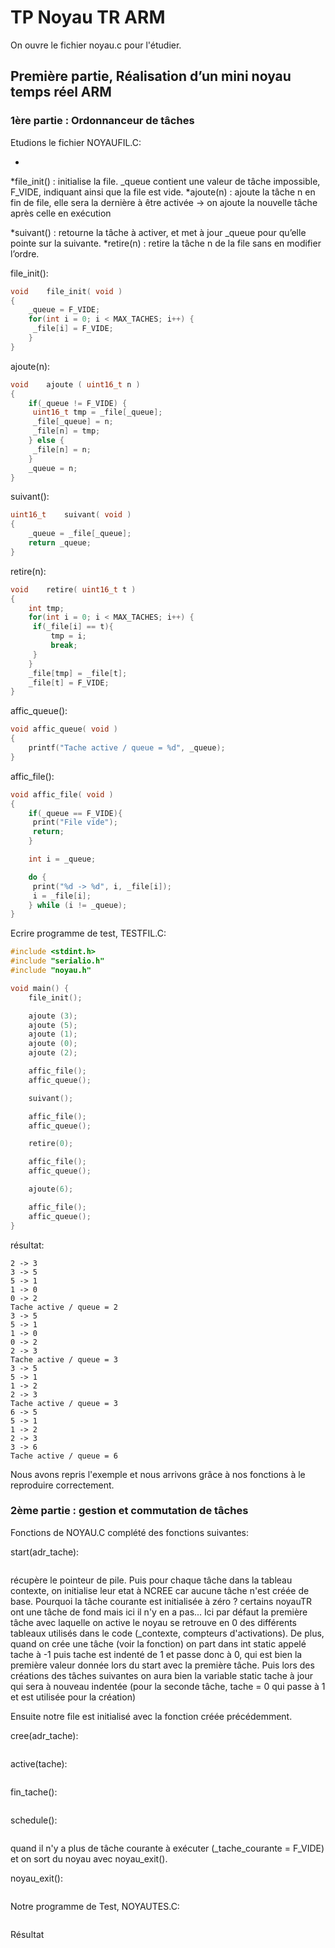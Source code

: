 # TP Noyau TR ARM

On ouvre le fichier noyau.c pour l'étudier.

## Première partie, Réalisation d’un mini noyau temps réel ARM

### 1ère partie : Ordonnanceur de tâches

Etudions le fichier NOYAUFIL.C:

*
*file_init() : initialise la file. _queue contient une valeur de tâche impossible, F_VIDE, indiquant ainsi que la file est vide.
*ajoute(n) : ajoute la tâche n en fin de file, elle sera la dernière à être activée
	-> on ajoute la nouvelle tâche après celle en exécution

*suivant() : retourne la tâche à activer, et met à jour _queue pour qu’elle pointe sur la suivante.
*retire(n) : retire la tâche n de la file sans en modifier l’ordre.

file_init():
```c
void    file_init( void )
{
    _queue = F_VIDE;
    for(int i = 0; i < MAX_TACHES; i++) {
   	 _file[i] = F_VIDE;
    }
}
```

ajoute(n):
```c
void    ajoute ( uint16_t n )
{
    if(_queue != F_VIDE) {
   	 uint16_t tmp = _file[_queue];
   	 _file[_queue] = n;
   	 _file[n] = tmp;
    } else {
   	 _file[n] = n;
    }
    _queue = n;
}

```

suivant():
```c
uint16_t    suivant( void )
{
    _queue = _file[_queue];
    return _queue;
}

```

retire(n):
```c
void    retire( uint16_t t )
{
    int tmp;
    for(int i = 0; i < MAX_TACHES; i++) {
   	 if(_file[i] == t){
   		 tmp = i;
   		 break;
   	 }
    }
    _file[tmp] = _file[t];
    _file[t] = F_VIDE;
}
```

affic_queue():
```c
void affic_queue( void )
{
    printf("Tache active / queue = %d", _queue);
}
```

affic_file():
```c
void affic_file( void )
{
    if(_queue == F_VIDE){
   	 print("File vide");
   	 return;
    }

    int i = _queue;

    do {
   	 print("%d -> %d", i, _file[i]);
   	 i = _file[i];
    } while (i != _queue);
}
```


Ecrire programme de test, TESTFIL.C:

```c
#include <stdint.h>
#include "serialio.h"
#include "noyau.h"

void main() {
    file_init();

    ajoute (3);
    ajoute (5);
    ajoute (1);
    ajoute (0);
    ajoute (2);

    affic_file();
    affic_queue();

    suivant();

    affic_file();
    affic_queue();

    retire(0);

    affic_file();
    affic_queue();

    ajoute(6);

    affic_file();
    affic_queue();
}

```

résultat:
```
2 -> 3
3 -> 5
5 -> 1
1 -> 0
0 -> 2
Tache active / queue = 2
3 -> 5
5 -> 1
1 -> 0
0 -> 2
2 -> 3
Tache active / queue = 3
3 -> 5
5 -> 1
1 -> 2
2 -> 3
Tache active / queue = 3
6 -> 5
5 -> 1
1 -> 2
2 -> 3
3 -> 6
Tache active / queue = 6
```
Nous avons repris l'exemple et nous arrivons grâce à nos fonctions à le reproduire correctement.

### 2ème partie : gestion et commutation de tâches

Fonctions de NOYAU.C complété des fonctions suivantes:

start(adr_tache):
```

```
récupère le pointeur de pile.
Puis pour chaque tâche dans la tableau contexte, on initialise leur etat à NCREE car aucune tâche n'est créée de base.
Pourquoi la tâche courante est initialisée à zéro ? certains noyauTR ont une tâche de fond mais ici il n'y en a pas... Ici par défaut la première tâche avec laquelle on active le noyau se retrouve en 0 des différents tableaux utilisés dans le code (_contexte, compteurs d'activations). De plus, quand on crée une tâche (voir la fonction) on part dans int static appelé tache à -1 puis tache est indenté de 1 et passe donc à 0, qui est bien la première valeur donnée lors du start avec la première tâche. Puis lors des créations des tâches suivantes on aura bien la variable static tache à jour qui sera à nouveau indentée (pour la seconde tâche, tache = 0 qui passe à 1 et est utilisée pour la création)

Ensuite notre file est initialisé avec la fonction créée précédemment.




cree(adr_tache):
```

```

active(tache):
```

```

fin_tache():
```

```

schedule():
```

```

quand il n'y a plus de tâche courante à exécuter (_tache_courante = F_VIDE) et on sort du noyau avec noyau_exit().

noyau_exit():
```

```


Notre programme de Test, NOYAUTES.C:
```

```

Résultat

